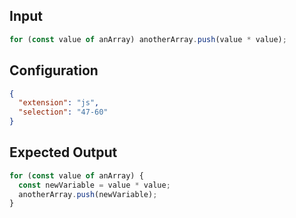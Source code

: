 
## Input
```javascript input
for (const value of anArray) anotherArray.push(value * value);
```

## Configuration
```json configuration
{
  "extension": "js",
  "selection": "47-60"
}
```

## Expected Output
```javascript expected output
for (const value of anArray) {
  const newVariable = value * value;
  anotherArray.push(newVariable);
}
```
